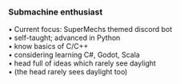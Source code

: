 ### Submachine enthusiast

• Current focus: SuperMechs themed discord bot<br>
• self-taught; advanced in Python<br>
• know basics of C/C++<br>
• considering learning C#, Godot, Scala<br>
• head full of ideas which rarely see daylight<br>
• (the head rarely sees daylight too)